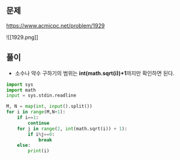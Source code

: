 ## 문제
https://www.acmicpc.net/problem/1929

![[1929.png]]
## 풀이
+ 소수나 약수 구하기의 범위는 **int(math.sqrt(i))+1**까지만 확인하면 된다.
```python
import sys
import math
input = sys.stdin.readline

M, N = map(int, input().split())
for i in range(M,N+1):
    if i==1:
        continue
    for j in range(2, int(math.sqrt(i)) + 1):
        if i%j==0:
            break
    else:
        print(i)
```
